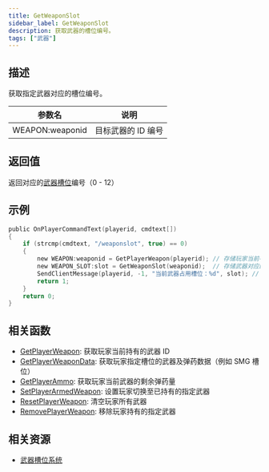 ```yaml
---
title: GetWeaponSlot
sidebar_label: GetWeaponSlot
description: 获取武器的槽位编号。
tags: ["武器"]
---
```


<versionWarn version='omp v1.1.0.2612' />

## 描述

获取指定武器对应的槽位编号。

| 参数名          | 说明               |
| --------------- | ------------------ |
| WEAPON:weaponid | 目标武器的 ID 编号 |

## 返回值

返回对应的[武器槽位](../resources/weaponslots)编号（0 - 12）

## 示例

```c
public OnPlayerCommandText(playerid, cmdtext[])
{
    if (strcmp(cmdtext, "/weaponslot", true) == 0)
    {
        new WEAPON:weaponid = GetPlayerWeapon(playerid); // 存储玩家当前手持武器的ID
        new WEAPON_SLOT:slot = GetWeaponSlot(weaponid);  // 存储武器对应的槽位编号
        SendClientMessage(playerid, -1, "当前武器占用槽位：%d", slot); // 向玩家发送格式化消息
        return 1;
    }
    return 0;
}
```

## 相关函数

- [GetPlayerWeapon](GetPlayerWeapon): 获取玩家当前持有的武器 ID
- [GetPlayerWeaponData](GetPlayerWeaponData): 获取玩家指定槽位的武器及弹药数据（例如 SMG 槽位）
- [GetPlayerAmmo](GetPlayerAmmo): 获取玩家当前武器的剩余弹药量
- [SetPlayerArmedWeapon](SetPlayerArmedWeapon): 设置玩家切换至已持有的指定武器
- [ResetPlayerWeapon](ResetPlayerWeapons): 清空玩家所有武器
- [RemovePlayerWeapon](RemovePlayerWeapon): 移除玩家持有的指定武器

## 相关资源

- [武器槽位系统](../resources/weaponslots)
